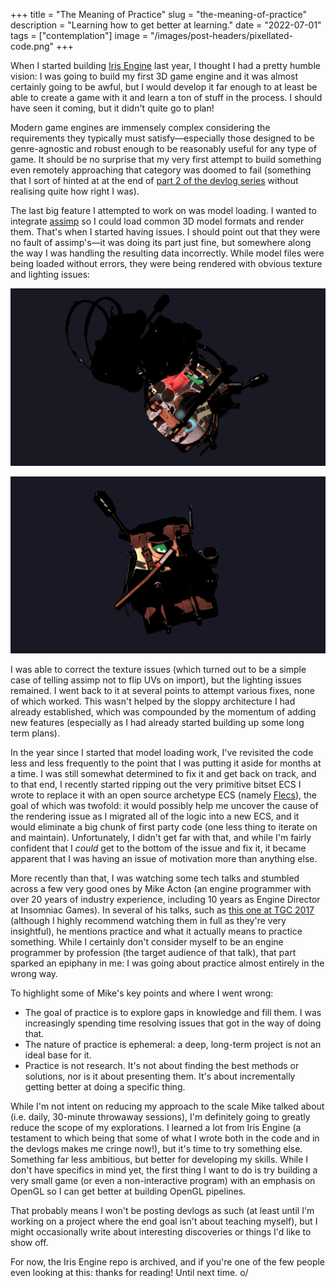 +++
title = "The Meaning of Practice"
slug = "the-meaning-of-practice"
description = "Learning how to get better at learning."
date = "2022-07-01"
tags = ["contemplation"]
image = "/images/post-headers/pixellated-code.png"
+++

When I started building [Iris Engine](https://github.com/Riari/iris-engine) last year, I thought I had a pretty humble vision: I was going to build my first 3D game engine and it was almost certainly going to be awful, but I would develop it far enough to at least be able to create a game with it and learn a ton of stuff in the process. I should have seen it coming, but it didn't quite go to plan!

Modern game engines are immensely complex considering the requirements they typically must satisfy—especially those designed to be genre-agnostic and robust enough to be reasonably useful for any type of game. It should be no surprise that my very first attempt to build something even remotely approaching that category was doomed to fail (something that I sort of hinted at at the end of [part 2 of the devlog series](/posts/2021/04/3d-game-engine-devlog-part-2-scene-improvements/) without realising quite how right I was).

The last big feature I attempted to work on was model loading. I wanted to integrate [assimp](https://github.com/assimp/assimp) so I could load common 3D model formats and render them. That's when I started having issues. I should point out that they were no fault of assimp's—it was doing its part just fine, but somewhere along the way I was handling the resulting data incorrectly. While model files were being loaded without errors, they were being rendered with obvious texture and lighting issues:

![Broken model #1](./broken_model_1.jpg)

![Broken model #2](./broken_model_2.jpg)

I was able to correct the texture issues (which turned out to be a simple case of telling assimp not to flip UVs on import), but the lighting issues remained. I went back to it at several points to attempt various fixes, none of which worked. This wasn't helped by the sloppy architecture I had already established, which was compounded by the momentum of adding new features (especially as I had already started building up some long term plans).

In the year since I started that model loading work, I've revisited the code less and less frequently to the point that I was putting it aside for months at a time. I was still somewhat determined to fix it and get back on track, and to that end, I recently started ripping out the very primitive bitset ECS I wrote to replace it with an open source archetype ECS (namely [Flecs](https://github.com/SanderMertens/flecs)), the goal of which was twofold: it would possibly help me uncover the cause of the rendering issue as I migrated all of the logic into a new ECS, and it would eliminate a big chunk of first party code (one less thing to iterate on and maintain). Unfortunately, I didn't get far with that, and while I'm fairly confident that I _could_ get to the bottom of the issue and fix it, it became apparent that I was having an issue of motivation more than anything else.

More recently than that, I was watching some tech talks and stumbled across a few very good ones by Mike Acton (an engine programmer with over 20 years of industry experience, including 10 years as Engine Director at Insomniac Games). In several of his talks, such as [this one at TGC 2017](https://youtu.be/4B00hV3wmMY?t=757) (although I highly recommend watching them in full as they're very insightful), he mentions practice and what it actually means to practice something. While I certainly don't consider myself to be an engine programmer by profession (the target audience of that talk), that part sparked an epiphany in me: I was going about practice almost entirely in the wrong way.

To highlight some of Mike's key points and where I went wrong:

* The goal of practice is to explore gaps in knowledge and fill them. I was increasingly spending time resolving issues that got in the way of doing that.
* The nature of practice is ephemeral: a deep, long-term project is not an ideal base for it.
* Practice is not research. It's not about finding the best methods or solutions, nor is it about presenting them. It's about incrementally getting better at doing a specific thing.

While I'm not intent on reducing my approach to the scale Mike talked about (i.e. daily, 30-minute throwaway sessions), I'm definitely going to greatly reduce the scope of my explorations. I learned a lot from Iris Engine (a testament to which being that some of what I wrote both in the code and in the devlogs makes me cringe now!), but it's time to try something else. Something far less ambitious, but better for developing my skills. While I don't have specifics in mind yet, the first thing I want to do is try building a very small game (or even a non-interactive program) with an emphasis on OpenGL so I can get better at building OpenGL pipelines.

That probably means I won't be posting devlogs as such (at least until I'm working on a project where the end goal isn't about teaching myself), but I might occasionally write about interesting discoveries or things I'd like to show off.

For now, the Iris Engine repo is archived, and if you're one of the few people even looking at this: thanks for reading! Until next time. o/
